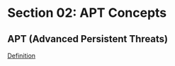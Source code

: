 # Section 02: APT Concepts

## APT (Advanced Persistent Threats)

[Definition](../definitions/definitions_A.md#advanced-persistent-threat)
